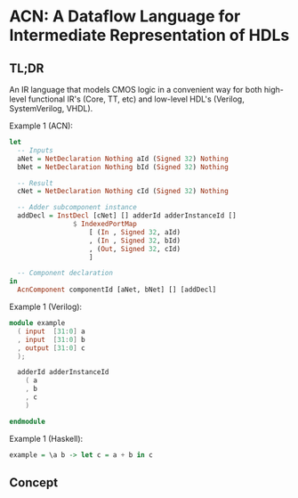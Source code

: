 
# ACN: A Dataflow Language for Intermediate Representation of HDLs

## TL;DR

An IR language that models CMOS logic in a convenient way for both
high-level functional IR's (Core, TT, etc) and low-level HDL's (Verilog,
SystemVerilog, VHDL).

Example 1 (ACN):

```haskell
let
  -- Inputs
  aNet = NetDeclaration Nothing aId (Signed 32) Nothing
  bNet = NetDeclaration Nothing bId (Signed 32) Nothing

  -- Result
  cNet = NetDeclaration Nothing cId (Signed 32) Nothing

  -- Adder subcomponent instance
  addDecl = InstDecl [cNet] [] adderId adderInstanceId []
                $ IndexedPortMap
                    [ (In , Signed 32, aId)
                    , (In , Signed 32, bId)
                    , (Out, Signed 32, cId)
                    ]

  -- Component declaration
in
  AcnComponent componentId [aNet, bNet] [] [addDecl]
```

Example 1 (Verilog):

```verilog
module example
  ( input  [31:0] a
  , input  [31:0] b
  , output [31:0] c
  );

  adderId adderInstanceId
    ( a
    , b
    , c
    )

endmodule
```

Example 1 (Haskell):

```haskell
example = \a b -> let c = a + b in c
```


## Concept



